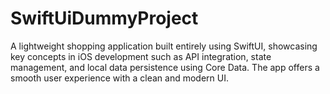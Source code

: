 # SwiftUiDummyProject
A lightweight shopping application built entirely using SwiftUI, showcasing key concepts in iOS development such as API integration, state management, and local data persistence using Core Data. The app offers a smooth user experience with a clean and modern UI.
